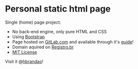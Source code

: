 # Personal static html page

Single (home) page project:

- No back-end engine, only pure HTML and CSS
- Using [Bootstrap](https://getbootstrap.com/)
- Page hosted on [GitLab.com](https://gitlab.com/) and available through it's [guide](https://about.gitlab.com/2016/04/07/gitlab-pages-setup/#add-gitlab-ci)!
- Domain aquired on [Registro.br](https://registro.br/)
- [MIT License](https://opensource.org/licenses/MIT)

Visit it @[hbrandao](http://hbrandao.com.br)!